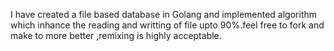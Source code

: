 I have created a file based database in Golang and implemented algorithm which inhance the reading and writting of file upto 90%.feel free to fork and make to more better ,remixing is highly acceptable.
